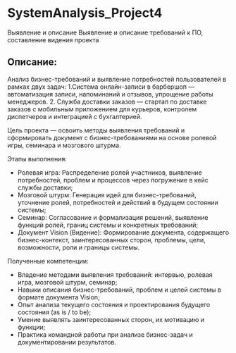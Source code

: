 # SystemAnalysis_Project4
Выявление и описание Выявление и описание требований к ПО, составление видения проекта

## Описание:
Анализ бизнес-требований и выявление потребностей пользователей в рамках двух задач:
1.Система онлайн-записи в барбершоп — автоматизация записи, напоминаний и отзывов, упрощение работы менеджеров.
2. Служба доставки заказов — стартап по доставке заказов с мобильным приложением для курьеров, контролем диспетчеров и интеграцией с бухгалтерией.

Цель проекта — освоить методы выявления требований и сформировать документ с бизнес-требованиями на основе ролевой игры, семинара и мозгового штурма.

Этапы выполнения:
- Ролевая игра: Распределение ролей участников, выявление потребностей, проблем и процессов через погружение в кейс службы доставки;
- Мозговой штурм: Генерация идей для бизнес-требований, уточнение ролей, потребностей и действий в будущем состоянии системы;
- Семинар: Согласование и формализация решений, выявление функций ролей, границ системы и конкретных требований;
- Документ Vision (Видение): Формирование документа, содержащего бизнес-контекст, заинтересованных сторон, проблемы, цели, возможности, роли и границы системы.

Полученные компетенции:
- Владение методами выявления требований: интервью, ролевая игра, мозговой штурм, семинар;
- Навыки описания бизнес-требований, проблем и целей системы в формате документа Vision;
- Опыт анализа текущего состояния и проектирования будущего состояния (as is / to be);
- Умение выявлять заинтересованных сторон, их мотивацию и функции;
- Практика командной работы при анализе бизнес-задач и документировании результатов.